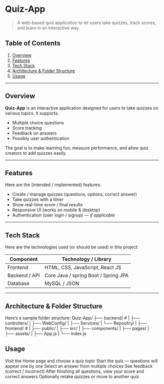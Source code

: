 # Quiz-App

> A web-based quiz application to let users take quizzes, track scores, and learn in an interactive way.

## Table of Contents

1. [Overview](#overview)  
2. [Features](#features)  
3. [Tech Stack](#tech-stack)  
4. [Architecture & Folder Structure](#architecture--folder-structure)  
5. [Usage](#usage)  
---

## Overview

**Quiz-App** is an interactive application designed for users to take quizzes on various topics. It supports:

- Multiple choice questions  
- Score tracking  
- Feedback on answers  
- Possibly user authentication   

The goal is to make learning fun, measure performance, and allow quiz creators to add quizzes easily.

---

## Features

Here are the (intended / implemented) features:

- Create / manage quizzes (questions, options, correct answer)  
- Take quizzes with a timer  
- Show real-time score / final results   
- Responsive UI (works on mobile & desktop)  
- Authentication (user login / signup) — *if applicable*  

---

## Tech Stack

Here are the technologies used (or should be used) in this project:

| Component        | Technology / Library                  |
|------------------|----------------------------------------|
| Frontend         | HTML, CSS, JavaScript, React JS |
| Backend / API    | Core Java / spring Boot / Spring JPA |
| Database         | MySQL / JSON |

---

## Architecture & Folder Structure

Here’s a sample folder structure:
Quiz-App/
├── backend/ #
| ├── controllers/
| ├── WebConfig/
| ├── Services/
| └── Repositry/
|
├── frontend/ # 
| ├── public/
| ├── src/
| ├── components/
| ├── pages/
| ├── assets/
| ├── App.js
| └── index.js

## Usage

Visit the Home page and choose a quiz topic 
Start the quiz — questions will appear one by one
Select an answer from multiple choices
See feedback (correct / incorrect)
After finishing all questions, view your score and correct answers
Optionally retake quizzes or move to another quiz
